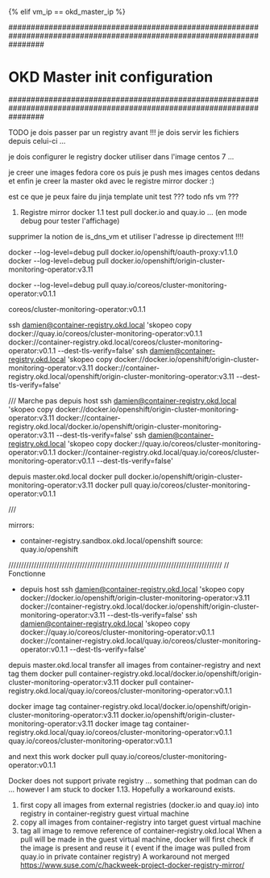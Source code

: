 {% elif vm_ip == okd_master_ip %}

########################################################################################################################
# OKD Master init configuration
########################################################################################################################

TODO je dois passer par un registry avant !!! je dois servir les fichiers depuis celui-ci ...

je dois configurer le registry docker utiliser dans l'image centos 7 ...

je creer une images fedora core os puis je push mes images centos dedans et enfin je creer la master okd avec le registre mirror docker :)

est ce que je peux faire du jinja template unit test ???
todo nfs vm ???

1. Registre mirror docker
1.1 test pull docker.io and quay.io ... (en mode debug pour tester l'affichage)


supprimer la notion de is_dns_vm et utiliser l'adresse ip directement !!!!


docker --log-level=debug pull docker.io/openshift/oauth-proxy:v1.1.0
docker --log-level=debug pull docker.io/openshift/origin-cluster-monitoring-operator:v3.11

docker --log-level=debug pull quay.io/coreos/cluster-monitoring-operator:v0.1.1


coreos/cluster-monitoring-operator:v0.1.1

ssh damien@container-registry.okd.local 'skopeo copy docker://quay.io/coreos/cluster-monitoring-operator:v0.1.1 docker://container-registry.okd.local/coreos/cluster-monitoring-operator:v0.1.1 --dest-tls-verify=false'
ssh damien@container-registry.okd.local 'skopeo copy docker://docker.io/openshift/origin-cluster-monitoring-operator:v3.11 docker://container-registry.okd.local/openshift/origin-cluster-monitoring-operator:v3.11 --dest-tls-verify=false'



/// Marche pas
depuis host
ssh damien@container-registry.okd.local 'skopeo copy docker://docker.io/openshift/origin-cluster-monitoring-operator:v3.11 docker://container-registry.okd.local/docker.io/openshift/origin-cluster-monitoring-operator:v3.11 --dest-tls-verify=false'
ssh damien@container-registry.okd.local 'skopeo copy docker://quay.io/coreos/cluster-monitoring-operator:v0.1.1 docker://container-registry.okd.local/quay.io/coreos/cluster-monitoring-operator:v0.1.1 --dest-tls-verify=false'

depuis master.okd.local
docker pull docker.io/openshift/origin-cluster-monitoring-operator:v3.11
docker pull quay.io/coreos/cluster-monitoring-operator:v0.1.1

/// 

mirrors:
- container-registry.sandbox.okd.local/openshift
source: quay.io/openshift

////////////////////////////////////////////////////////////////////////////////////
// Fonctionne

- depuis host
ssh damien@container-registry.okd.local 'skopeo copy docker://docker.io/openshift/origin-cluster-monitoring-operator:v3.11 docker://container-registry.okd.local/docker.io/openshift/origin-cluster-monitoring-operator:v3.11 --dest-tls-verify=false'
ssh damien@container-registry.okd.local 'skopeo copy docker://quay.io/coreos/cluster-monitoring-operator:v0.1.1 docker://container-registry.okd.local/quay.io/coreos/cluster-monitoring-operator:v0.1.1 --dest-tls-verify=false'

depuis master.okd.local
transfer all images from container-registry and next tag them
docker pull container-registry.okd.local/docker.io/openshift/origin-cluster-monitoring-operator:v3.11
docker pull container-registry.okd.local/quay.io/coreos/cluster-monitoring-operator:v0.1.1

docker image tag container-registry.okd.local/docker.io/openshift/origin-cluster-monitoring-operator:v3.11 docker.io/openshift/origin-cluster-monitoring-operator:v3.11
docker image tag container-registry.okd.local/quay.io/coreos/cluster-monitoring-operator:v0.1.1 quay.io/coreos/cluster-monitoring-operator:v0.1.1

and next this work
docker pull quay.io/coreos/cluster-monitoring-operator:v0.1.1


Docker does not support private registry ... something that podman can do ... however I am stuck to docker 1.13.
Hopefully a workaround exists.
1. first copy all images from external registries (docker.io and quay.io) into registry in container-registry guest virtual machine
2. copy all images from container-registry into target guest virtual machine
3. tag all image to remove reference of container-registry.okd.local
When a pull will be made in the guest virtual machine, docker will first check if the image is present and reuse it (
event if the image was pulled from quay.io in private container registry)
A workaround not merged https://www.suse.com/c/hackweek-project-docker-registry-mirror/
